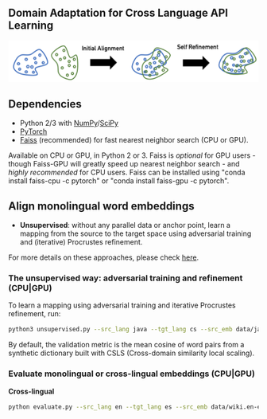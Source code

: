 ## Domain Adaptation for Cross Language API Learning 
![Model](figs/self_refinement.png)

## Dependencies
* Python 2/3 with [NumPy](http://www.numpy.org/)/[SciPy](https://www.scipy.org/)
* [PyTorch](http://pytorch.org/)
* [Faiss](https://github.com/facebookresearch/faiss) (recommended) for fast nearest neighbor search (CPU or GPU).

Available on CPU or GPU, in Python 2 or 3. Faiss is *optional* for GPU users - though Faiss-GPU will greatly speed up nearest neighbor search - and *highly recommended* for CPU users. Faiss can be installed using "conda install faiss-cpu -c pytorch" or "conda install faiss-gpu -c pytorch".

## Align monolingual word embeddings

* **Unsupervised**: without any parallel data or anchor point, learn a mapping from the source to the target space using adversarial training and (iterative) Procrustes refinement.

For more details on these approaches, please check [here](https://arxiv.org/pdf/1710.04087.pdf).

### The unsupervised way: adversarial training and refinement (CPU|GPU)
To learn a mapping using adversarial training and iterative Procrustes refinement, run:
```bash
python3 unsupervised.py --src_lang java --tgt_lang cs --src_emb data/java_vectors_sdk_functions_api_tokens_with_keywords_50_15.txt --tgt_emb data/cs_vectors_sdk_functions_api_tokens_with_keywords_50_15.txt --n_refinement 50 --emb_dim 50 --max_vocab 300000 --epoch_size 100000 --n_epochs 1
```
By default, the validation metric is the mean cosine of word pairs from a synthetic dictionary built with CSLS (Cross-domain similarity local scaling).

### Evaluate monolingual or cross-lingual embeddings (CPU|GPU)

**Cross-lingual**
```bash
python evaluate.py --src_lang en --tgt_lang es --src_emb data/wiki.en-es.en.vec --tgt_emb data/wiki.en-es.es.vec --max_vocab 200000
```

